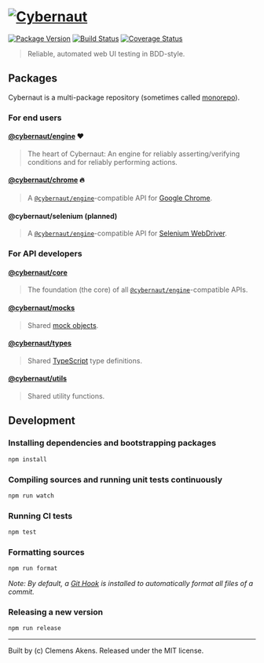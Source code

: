 # [![Cybernaut][cybernaut-logo]][cybernaut-website]

[![Package Version][npm-cybernaut-engine-badge]][npm-cybernaut-org]
[![Build Status][travis-ci-badge]][travis-ci]
[![Coverage Status][coveralls-badge]][coveralls]

> Reliable, automated web UI testing in BDD-style.

## Packages

Cybernaut is a multi-package repository (sometimes called [monorepo][monorepo]).

### For end users

#### [@cybernaut/engine][cybernaut-engine] ❤️

> The heart of Cybernaut: An engine for reliably asserting/verifying conditions and for reliably performing actions.

#### [@cybernaut/chrome][cybernaut-chrome] 🔥

> A [`@cybernaut/engine`][cybernaut-engine]-compatible API for [Google Chrome][google-chrome].

#### @cybernaut/selenium (planned)

> A [`@cybernaut/engine`][cybernaut-engine]-compatible API for [Selenium WebDriver][selenium-webdriver].

### For API developers

#### [@cybernaut/core][cybernaut-core]

> The foundation (the core) of all [`@cybernaut/engine`][cybernaut-engine]-compatible APIs.

#### [@cybernaut/mocks][cybernaut-mocks]

> Shared [mock objects][mock-object].

#### [@cybernaut/types][cybernaut-types]

> Shared [TypeScript][type-script] type definitions.

#### [@cybernaut/utils][cybernaut-utils]

> Shared utility functions.

## Development

### Installing dependencies and bootstrapping packages

```sh
npm install
```

### Compiling sources and running unit tests continuously

```sh
npm run watch
```

### Running CI tests

```sh
npm test
```

### Formatting sources

```sh
npm run format
```

*Note: By default, a [Git Hook][git-hook] is installed to automatically format all files of a commit.*

### Releasing a new version

```sh
npm run release
```

---
Built by (c) Clemens Akens. Released under the MIT license.

[coveralls]: https://coveralls.io/github/clebert/cybernaut?branch=master
[coveralls-badge]: https://coveralls.io/repos/github/clebert/cybernaut/badge.svg?branch=master
[cybernaut-chrome]: https://github.com/clebert/cybernaut/tree/master/@cybernaut/chrome
[cybernaut-core]: https://github.com/clebert/cybernaut/tree/master/@cybernaut/core
[cybernaut-engine]: https://github.com/clebert/cybernaut/tree/master/@cybernaut/engine
[cybernaut-logo]: https://clebert.github.io/cybernaut/logo.svg
[cybernaut-mocks]: https://github.com/clebert/cybernaut/tree/master/@cybernaut/mocks
[cybernaut-types]: https://github.com/clebert/cybernaut/tree/master/@cybernaut/types
[cybernaut-utils]: https://github.com/clebert/cybernaut/tree/master/@cybernaut/utils
[cybernaut-website]: https://cybernaut.js.org/
[git-hook]: https://git-scm.com/docs/githooks
[google-chrome]: https://www.google.com/chrome/
[mock-object]: https://en.wikipedia.org/wiki/Mock_object
[monorepo]: https://github.com/babel/babel/blob/master/doc/design/monorepo.md
[npm-cybernaut-engine-badge]: https://img.shields.io/npm/v/@cybernaut/engine.svg
[npm-cybernaut-org]: https://www.npmjs.com/org/cybernaut
[selenium-webdriver]: http://www.seleniumhq.org/projects/webdriver/
[travis-ci]: https://travis-ci.org/clebert/cybernaut
[travis-ci-badge]: https://travis-ci.org/clebert/cybernaut.svg?branch=master
[type-script]: http://www.typescriptlang.org/
